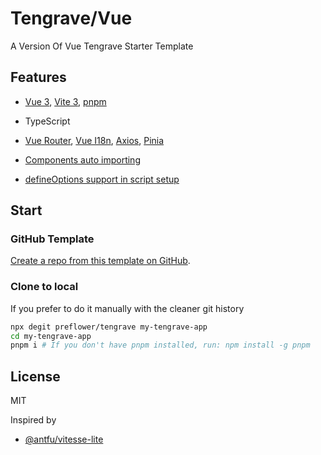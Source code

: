 # Tengrave/Vue
A Version Of Vue Tengrave Starter Template

## Features

- [Vue 3](https://github.com/vuejs/core), [Vite 3](https://github.com/vitejs/vite), [pnpm](https://pnpm.io/)

- TypeScript

- [Vue Router](https://router.vuejs.org/zh/introduction.html), [Vue I18n](https://vue-i18n.intlify.dev/), [Axios](https://axios-http.com/docs/intro), [Pinia](https://pinia.vuejs.org/introduction.html)

- [Components auto importing](https://github.com/antfu/unplugin-auto-import)

- [defineOptions support in script setup](https://github.com/sxzz/unplugin-vue-macros/tree/main/packages/define-options#readme)

## Start

### GitHub Template

[Create a repo from this template on GitHub](https://github.com/preflower/tengrave/generate).

### Clone to local

If you prefer to do it manually with the cleaner git history

```bash
npx degit preflower/tengrave my-tengrave-app
cd my-tengrave-app
pnpm i # If you don't have pnpm installed, run: npm install -g pnpm
```

## License
MIT

Inspired by 
- [@antfu/vitesse-lite](https://github.com/antfu/vitesse-lite)
